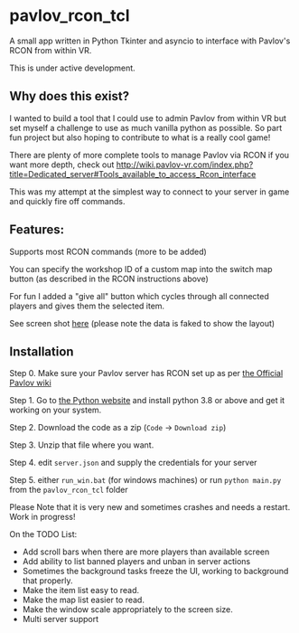 # pavlov_rcon_tcl
A small app written in Python Tkinter and asyncio to interface with Pavlov's RCON from within VR.

This is under active development.

## Why does this exist?
I wanted to build a tool that I could use to admin Pavlov from within VR but set myself a challenge to use as much vanilla python as possible. So part fun project but also hoping to contribute to what is a really cool game!

There are plenty of more complete tools to manage Pavlov via RCON if you want more depth, check out http://wiki.pavlov-vr.com/index.php?title=Dedicated_server#Tools_available_to_access_Rcon_interface

This was my attempt at the simplest way to connect to your server in game and quickly fire off commands.  

## Features:

Supports most RCON commands (more to be added)

You can specify the workshop ID of a custom map into the switch map button (as described in the RCON instructions above)

For fun I added a "give all" button which cycles through all connected players and gives them the selected item.

See screen shot [here](http://www.greatleapskyward.com/pavlov.jpg) (please note the data is faked to show the layout)


## Installation
Step 0. Make sure your Pavlov server has RCON set up as per [the Official Pavlov wiki](http://wiki.pavlov-vr.com/index.php?title=Dedicated_server#Rcon_Overview_and_Commands) 

Step 1. Go to [the Python website](http://www.python.org/downloads/) and install python 3.8 or above and get it working on your system. 

Step 2. Download the code as a zip (`Code` -> `Download zip`)

Step 3. Unzip that file where you want.

Step 4. edit `server.json` and supply the credentials for your server

Step 5. either `run_win.bat` (for windows machines) or run `python main.py` from the `pavlov_rcon_tcl` folder 

Please Note that it is very new and sometimes crashes and needs a restart. Work in progress! 

On the TODO List: 

- Add scroll bars when there are more players than available screen
- Add ability to list banned players and unban in server actions
- Sometimes the background tasks freeze the UI, working to background that properly.
- Make the item list easy to read.
- Make the map list easier to read.
- Make the window scale appropriately to the screen size. 
- Multi server support